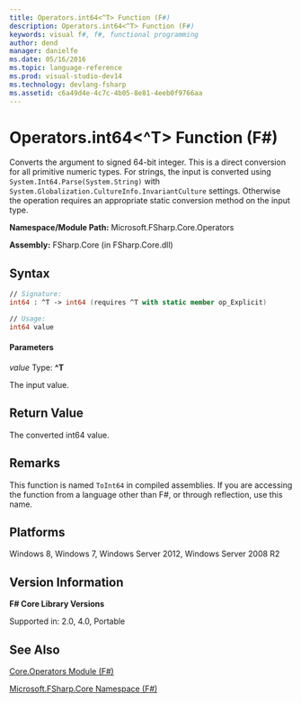 ```yaml
---
title: Operators.int64<^T> Function (F#)
description: Operators.int64<^T> Function (F#)
keywords: visual f#, f#, functional programming
author: dend
manager: danielfe
ms.date: 05/16/2016
ms.topic: language-reference
ms.prod: visual-studio-dev14
ms.technology: devlang-fsharp
ms.assetid: c6a49d4e-4c7c-4b05-8e81-4eeb0f9766aa
---
```


# Operators.int64<^T> Function (F#)

Converts the argument to signed 64-bit integer. This is a direct conversion for all primitive numeric types. For strings, the input is converted using `System.Int64.Parse(System.String)` with `System.Globalization.CultureInfo.InvariantCulture` settings. Otherwise the operation requires an appropriate static conversion method on the input type.

**Namespace/Module Path:** Microsoft.FSharp.Core.Operators

**Assembly:** FSharp.Core (in FSharp.Core.dll)


## Syntax

```fsharp
// Signature:
int64 : ^T -> int64 (requires ^T with static member op_Explicit)

// Usage:
int64 value
```

#### Parameters
*value*
Type: **^T**


The input value.

## Return Value

The converted int64 value.

## Remarks
This function is named `ToInt64` in compiled assemblies. If you are accessing the function from a language other than F#, or through reflection, use this name.

## Platforms
Windows 8, Windows 7, Windows Server 2012, Windows Server 2008 R2

## Version Information
**F# Core Library Versions**

Supported in: 2.0, 4.0, Portable


## See Also
[Core.Operators Module &#40;F&#35;&#41;](Core.Operators-Module-%5BFSharp%5D.md)

[Microsoft.FSharp.Core Namespace &#40;F&#35;&#41;](Microsoft.FSharp.Core-Namespace-%5BFSharp%5D.md)
